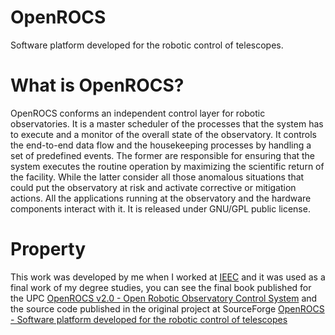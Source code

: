 # OpenROCS
Software platform developed for the robotic control of telescopes.

# What is OpenROCS?
OpenROCS conforms an independent control layer for robotic observatories. It is a master scheduler of the processes that the system has to execute and a monitor of the overall state of the observatory. It controls the end-to-end data flow and the housekeeping processes by handling a set of predefined events. The former are responsible for ensuring that the system executes the routine operation by maximizing the scientific return of the facility. While the latter consider all those anomalous situations that could put the observatory at risk and activate corrective or mitigation actions. All the applications running at the observatory and the hardware components interact with it. It is released under GNU/GPL public license.

# Property
This work was developed by me when I worked at [IEEC](https://www.ieec.cat/) and it was used as a final work of my degree studies, you can see the final book published for the UPC [OpenROCS v2.0 - Open Robotic Observatory Control System](https://upcommons.upc.edu/handle/2099.1/26215) and the source code published in the original project at SourceForge [OpenROCS - Software platform developed for the robotic control of telescopes](https://sourceforge.net/projects/openrocs/)
